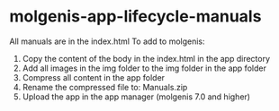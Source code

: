 # molgenis-app-lifecycle-manuals
All manuals are in the index.html
To add to molgenis:

1. Copy the content of the body in the index.html in the app directory  
2. Add all images in the img folder to the img folder in the app folder  
3. Compress all content in the app folder  
4. Rename the compressed file to: Manuals.zip
5. Upload the app in the app manager (molgenis 7.0 and higher)

